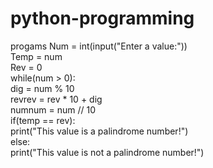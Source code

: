 # python-programming
progams
Num = int(input("Enter a value:"))  
Temp = num  
Rev = 0  
while(num > 0):  
    dig = num % 10  
    revrev = rev * 10 + dig  
    numnum = num // 10  
if(temp == rev):  
    print("This value is a palindrome number!")  
else:  
    print("This value is not a palindrome number!")  
